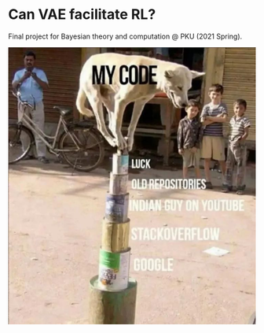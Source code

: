 # Can VAE facilitate RL?

Final project for Bayesian theory and computation @ PKU (2021 Spring).

![FUCK BAYESIAN STAT](./assets/purefun.jpeg)